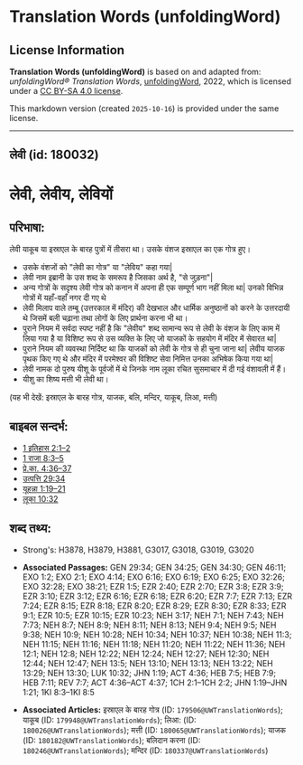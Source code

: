 # Translation Words (unfoldingWord)

## License Information

**Translation Words (unfoldingWord)** is based on and adapted from: _unfoldingWord® Translation Words_, [unfoldingWord](https://unfoldingword.org/utw), 2022, which is licensed under a [CC BY-SA 4.0 license](https://creativecommons.org/licenses/by-sa/4.0/legalcode.en).

This markdown version (created `2025-10-16`) is provided under the same license.



--------------------------------

## लेवी (id: 180032)

लेवी, लेवीय, लेवियों
====================

परिभाषा:
--------

लेवी याकूब या इस्राएल के बारह पुत्रों में तीसरा था। उसके वंशज इस्राएल का एक गोत्र हुए।

* उसके वंशजों को "लेवी का गोत्र" या "लेविय" कहा गया\|
* लेवी नाम इब्रानी के उस शब्द के समरूप है जिसका अर्थ है, "से जुड़ना"\|
* अन्य गोत्रों के सदृश्य लेवी गोत्र को कनान में अपना ही एक सम्पूर्ण भाग नहीं मिला था\| उनको विभिन्न गोत्रों में यहाँ\-वहाँ नगर दी गए थे
* लेवी मिलाप वाले तम्बू (उत्तरकाल में मंदिर) की देखभाल और धार्मिक अनुष्ठानों को करने के उत्तरदायी थे जिसमें बली चढ़ाना तथा लोगों के लिए प्रार्थना करना भी था।
* पुराने नियम में सर्वदा स्पष्ट नहीं है कि "लेवीय" शब्द सामान्य रूप से लेवी के वंशज के लिए काम में लिया गया है या विशिष्ट रूप से उस व्यक्ति के लिए जो याजकों के सहयोग में मंदिर में सेवारत था\|
* पुराने नियम की व्यवस्था निर्दिष्ट था कि याजकों को लेवी के गोत्र से ही चुना जाना था\| लेवीय याजक पृथक किए गए थे और मंदिर में परमेश्वर की विशिष्ट सेवा निमित्त उनका अभिषेक किया गया था\|
* लेवी नामक दो पुरुष यीशू के पूर्वजों में थे जिनके नाम लूका रचित सुसमाचार में दी गई वंशावली में हैं।
* यीशु का शिष्य मत्ती भी लेवी था।

(यह भी देखें: इस्राएल के बारह गोत्र, याजक, बलि, मन्दिर, याकूब, लिआ, मत्ती)

बाइबल सन्दर्भ:
--------------

* [1 इतिहास 2:1–2](https://ref.ly/1Chr0:0)
* [1 राजा 8:3–5](https://ref.ly/1Kgs0:0)
* [प्रे.का. 4:36–37](https://ref.ly/Acts4:36-Acts4:37)
* [उत्पत्ति 29:34](https://ref.ly/Gen29:34)
* [यूहन्ना 1:19–21](https://ref.ly/John1:19-John1:21)
* [लूका 10:32](https://ref.ly/Luke10:32)

शब्द तथ्य:
----------

* Strong's: H3878, H3879, H3881, G3017, G3018, G3019, G3020

* **Associated Passages:** GEN 29:34; GEN 34:25; GEN 34:30; GEN 46:11; EXO 1:2; EXO 2:1; EXO 4:14; EXO 6:16; EXO 6:19; EXO 6:25; EXO 32:26; EXO 32:28; EXO 38:21; EZR 1:5; EZR 2:40; EZR 2:70; EZR 3:8; EZR 3:9; EZR 3:10; EZR 3:12; EZR 6:16; EZR 6:18; EZR 6:20; EZR 7:7; EZR 7:13; EZR 7:24; EZR 8:15; EZR 8:18; EZR 8:20; EZR 8:29; EZR 8:30; EZR 8:33; EZR 9:1; EZR 10:5; EZR 10:15; EZR 10:23; NEH 3:17; NEH 7:1; NEH 7:43; NEH 7:73; NEH 8:7; NEH 8:9; NEH 8:11; NEH 8:13; NEH 9:4; NEH 9:5; NEH 9:38; NEH 10:9; NEH 10:28; NEH 10:34; NEH 10:37; NEH 10:38; NEH 11:3; NEH 11:15; NEH 11:16; NEH 11:18; NEH 11:20; NEH 11:22; NEH 11:36; NEH 12:1; NEH 12:8; NEH 12:22; NEH 12:24; NEH 12:27; NEH 12:30; NEH 12:44; NEH 12:47; NEH 13:5; NEH 13:10; NEH 13:13; NEH 13:22; NEH 13:29; NEH 13:30; LUK 10:32; JHN 1:19; ACT 4:36; HEB 7:5; HEB 7:9; HEB 7:11; REV 7:7; ACT 4:36–ACT 4:37; 1CH 2:1–1CH 2:2; JHN 1:19–JHN 1:21; 1KI 8:3–1KI 8:5
* **Associated Articles:** इस्राएल के बारह गोत्र (ID: `179506@UWTranslationWords`); याकूब (ID: `179948@UWTranslationWords`); लिआ: (ID: `180026@UWTranslationWords`); मत्ती (ID: `180065@UWTranslationWords`); याजक (ID: `180182@UWTranslationWords`); बलिदान करना (ID: `180246@UWTranslationWords`); मन्दिर (ID: `180337@UWTranslationWords`)

